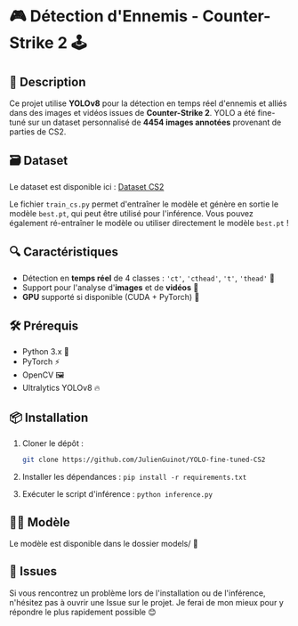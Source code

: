 # 🎮 Détection d'Ennemis - Counter-Strike 2 🕹️

## 📜 Description
Ce projet utilise **YOLOv8** pour la détection en temps réel d'ennemis et alliés dans des images et vidéos issues de **Counter-Strike 2**. YOLO a été fine-tuné sur un dataset personnalisé de **4454 images annotées** provenant de parties de CS2.

## 🗃️ Dataset
Le dataset est disponible ici : [Dataset CS2](https://universe.roboflow.com/asd-culfr/wlots/dataset/1)

Le fichier `train_cs.py` permet d'entraîner le modèle et génère en sortie le modèle `best.pt`, qui peut être utilisé pour l'inférence. Vous pouvez également ré-entraîner le modèle ou utiliser directement le modèle `best.pt` !

## 🔍 Caractéristiques
- Détection en **temps réel** de 4 classes : `'ct'`, `'cthead'`, `'t'`, `'thead'` 🚨
- Support pour l'analyse d'**images** et de **vidéos** 🎥
- **GPU** supporté si disponible (CUDA + PyTorch) 💪

## 🛠️ Prérequis
- Python 3.x 🐍
- PyTorch ⚡
- OpenCV 🖼️
- Ultralytics YOLOv8 🔥

## 📦 Installation
1. Cloner le dépôt : 
   ```bash
   git clone https://github.com/JulienGuinot/YOLO-fine-tuned-CS2
   ```
   
2. Installer les dépendances : `pip install -r requirements.txt`
3. Exécuter le script d'inférence : `python inference.py`


## 🧑‍💻 Modèle

Le modèle est disponible dans le dossier models/ 🚀


## 🐞 Issues

Si vous rencontrez un problème lors de l'installation ou de l'inférence, n'hésitez pas à ouvrir une Issue sur le projet. Je ferai de mon mieux pour y répondre le plus rapidement possible 😊
